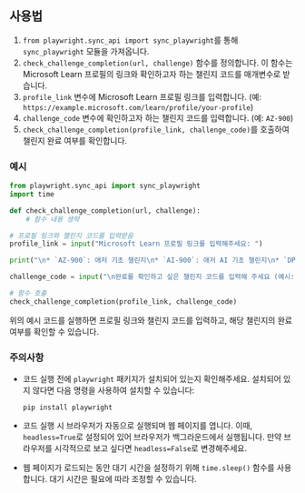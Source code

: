 ## 사용법

1. `from playwright.sync_api import sync_playwright`를 통해 `sync_playwright` 모듈을 가져옵니다.
2. `check_challenge_completion(url, challenge)` 함수를 정의합니다. 이 함수는 Microsoft Learn 프로필의 링크와 확인하고자 하는 챌린지 코드를 매개변수로 받습니다.
3. `profile_link` 변수에 Microsoft Learn 프로필 링크를 입력합니다. (예: `https://example.microsoft.com/learn/profile/your-profile`)
4. `challenge_code` 변수에 확인하고자 하는 챌린지 코드를 입력합니다. (예: `AZ-900`)
5. `check_challenge_completion(profile_link, challenge_code)`를 호출하여 챌린지 완료 여부를 확인합니다.

### 예시

```python
from playwright.sync_api import sync_playwright
import time

def check_challenge_completion(url, challenge):
    # 함수 내용 생략

# 프로필 링크와 챌린지 코드를 입력받음
profile_link = input("Microsoft Learn 프로필 링크를 입력해주세요: ")

print("\n* `AZ-900`: 애저 기초 챌린지\n* `AI-900`: 애저 AI 기초 챌린지\n* `DP-900`: 애저 데이터 기초 챌린지\n* `PL-900`: 파워 플랫폼 기초 챌린지\n* `SC-900`: 보안 기초 챌린지\n* `MS-900`: Microsoft365 기초 챌린지")

challenge_code = input("\n완료를 확인하고 싶은 챌린지 코드를 입력해 주세요 (예시: AZ-900): ")

# 함수 호출
check_challenge_completion(profile_link, challenge_code)
```

위의 예시 코드를 실행하면 프로필 링크와 챌린지 코드를 입력하고, 해당 챌린지의 완료 여부를 확인할 수 있습니다.

### 주의사항

- 코드 실행 전에 `playwright` 패키지가 설치되어 있는지 확인해주세요. 설치되어 있지 않다면 다음 명령을 사용하여 설치할 수 있습니다:
  ```
  pip install playwright
  ```

- 코드 실행 시 브라우저가 자동으로 실행되며 웹 페이지를 엽니다. 이때, `headless=True`로 설정되어 있어 브라우저가 백그라운드에서 실행됩니다. 만약 브라우저를 시각적으로 보고 싶다면 `headless=False`로 변경해주세요.

- 웹 페이지가 로드되는 동안 대기 시간을 설정하기 위해 `time.sleep()` 함수를 사용합니다. 대기 시간은 필요에 따라 조정할 수 있습니다.
